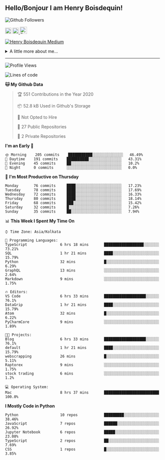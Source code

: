 <!--
**henryboisdequin/henryboisdequin** is a ✨ _special_ ✨ repository because its `README.md` (this file) appears on your GitHub profile.

Here are some ideas to get you started:

- 🔭 I’m currently working on ...
- 🌱 I’m currently learning ...
- 👯 I’m looking to collaborate on ...
- 🤔 I’m looking for help with ...
- 💬 Ask me about ...
- 📫 How to reach me: ...
- 😄 Pronouns: ...
- ⚡ Fun fact: ...
-->
<h2>Hello/Bonjour I am Henry Boisdequin!</h2>

<p align="middle">
    
![Github Followers](https://img.shields.io/github/followers/henryboisdequin?style=social) 

<a href="https://stackoverflow.com/users/13753914/henry"><img src="https://cdns.iconmonstr.com/wp-content/assets/preview/2012/240/iconmonstr-stackoverflow-1.png" alt="StackOverFlow" href="https://stackoverflow.com/users/13753914/henry" width="20" height="auto"></img></a> 
<a href="https://medium.com/@boisdequinh"><img src="https://cdns.iconmonstr.com/wp-content/assets/preview/2018/240/iconmonstr-medium-1.png" alt="Medium" href="https://medium.com/@boisdequinh" width="20" height="auto"></img></a><a href="https://stackoverflow.com/users/13753914/henry">
<a href="https://dev.to/henryboisdequin" class="dev" style="margin-right: 2px;"><img src="https://lh3.googleusercontent.com/mmiuKzIq5YPFyjrfFsiNqeGuJY-Rp6wVvE8kus6vuunOnqInN16GTCCUX1937vEbKw=s360-rw" alt="Dev.to" href="https://dev.to/henryboisdequin" width="23" height="auto"></img></a>


<!-- https://iconmonstr.com/ -->

</p>

[![Henry Boisdequin Medium](https://github-readme-medium.vercel.app/?username=boisdequinh&&limit=2)](https://medium.com/@boisdequinh)

<details>
<summary>A little more about me... </summary>
<br>
    
```typescript
const henryBoisdequin: human = {
    from: ["philippines", "belgium"],
    age: 12,
    languages: ["typescript/javascript", "python"],
    askMeAbout: ["web dev", "machine learning", "fullstack projects", "swimming"],
    technologies: {
        mobile: ["react native"],
        frontEnd: {
            js: ["react.js", "next.js"],
            css: ["bootstrap", "chakra-ui", "saas"]
        },
        backEnd: {
            js: ["node", "express", "graphql", "typeorm"],
            python: ["flask"]
        },
        devOps: ["AWS", "docker"],
        databases: ["postgresql", "redis"],
        otherTools: ["firebase", "tensorflow", "keras", "numpy", "pygame"]
    },
    currentFocus: "Fullstack Blog Site",
    hobbies: ["swimming", "programming"],
};
```

</details>

---
<!--START_SECTION:waka-->
![Profile Views](http://img.shields.io/badge/Profile%20Views-177-blue)

![Lines of code](https://img.shields.io/badge/From%20Hello%20World%20I%27ve%20Written-13.2%20million%20lines%20of%20code-blue)

**🐱 My Github Data** 

> 🏆 551 Contributions in the Year 2020
 > 
> 📦 52.8 kB Used in Github's Storage 
 > 
> 🚫 Not Opted to Hire
 > 
> 📜 27 Public Repositories
 > 
> 🔑 2 Private Repositories 

**I'm an Early 🐤** 

```text
🌞 Morning    205 commits    ███████████░░░░░░░░░░░░░░   46.49% 
🌆 Daytime    191 commits    ██████████░░░░░░░░░░░░░░░   43.31% 
🌃 Evening    45 commits     ██░░░░░░░░░░░░░░░░░░░░░░░   10.2% 
🌙 Night      0 commits      ░░░░░░░░░░░░░░░░░░░░░░░░░   0.0%

```
📅 **I'm Most Productive on Thursday** 

```text
Monday       76 commits     ████░░░░░░░░░░░░░░░░░░░░░   17.23% 
Tuesday      78 commits     ████░░░░░░░░░░░░░░░░░░░░░   17.69% 
Wednesday    72 commits     ████░░░░░░░░░░░░░░░░░░░░░   16.33% 
Thursday     80 commits     ████░░░░░░░░░░░░░░░░░░░░░   18.14% 
Friday       68 commits     ███░░░░░░░░░░░░░░░░░░░░░░   15.42% 
Saturday     32 commits     █░░░░░░░░░░░░░░░░░░░░░░░░   7.26% 
Sunday       35 commits     ██░░░░░░░░░░░░░░░░░░░░░░░   7.94%

```


📊 **This Week I Spent My Time On** 

```text
⌚︎ Time Zone: Asia/Kolkata

💬 Programming Languages: 
TypeScript               6 hrs 18 mins       ██████████████████░░░░░░░   73.21% 
SQL                      1 hr 21 mins        ████░░░░░░░░░░░░░░░░░░░░░   15.79% 
Python                   32 mins             █░░░░░░░░░░░░░░░░░░░░░░░░   6.29% 
GraphQL                  13 mins             ░░░░░░░░░░░░░░░░░░░░░░░░░   2.64% 
Markdown                 9 mins              ░░░░░░░░░░░░░░░░░░░░░░░░░   1.75%

🔥 Editors: 
VS Code                  6 hrs 33 mins       ███████████████████░░░░░░   76.1% 
DataGrip                 1 hr 21 mins        ████░░░░░░░░░░░░░░░░░░░░░   15.79% 
Atom                     32 mins             █░░░░░░░░░░░░░░░░░░░░░░░░   6.22% 
PyCharmCore              9 mins              ░░░░░░░░░░░░░░░░░░░░░░░░░   1.89%

🐱‍💻 Projects: 
Blog                     6 hrs 33 mins       ███████████████████░░░░░░   76.1% 
default                  1 hr 21 mins        ████░░░░░░░░░░░░░░░░░░░░░   15.79% 
webscrapping             26 mins             █░░░░░░░░░░░░░░░░░░░░░░░░   5.11% 
Raptorex                 9 mins              ░░░░░░░░░░░░░░░░░░░░░░░░░   1.75% 
stock trading            6 mins              ░░░░░░░░░░░░░░░░░░░░░░░░░   1.2%

💻 Operating System: 
Mac                      8 hrs 37 mins       █████████████████████████   100.0%

```

**I Mostly Code in Python** 

```text
Python                   10 repos            █████████░░░░░░░░░░░░░░░░   38.46% 
JavaScript               7 repos             ██████░░░░░░░░░░░░░░░░░░░   26.92% 
Jupyter Notebook         6 repos             █████░░░░░░░░░░░░░░░░░░░░   23.08% 
TypeScript               2 repos             ██░░░░░░░░░░░░░░░░░░░░░░░   7.69% 
CSS                      1 repos             █░░░░░░░░░░░░░░░░░░░░░░░░   3.85%

```



<!--END_SECTION:waka-->

